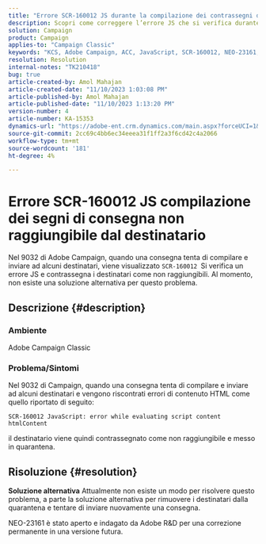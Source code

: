 ```yaml
---
title: "Errore SCR-160012 JS durante la compilazione dei contrassegni di consegna non raggiungibili dal destinatario"
description: Scopri come correggere l’errore JS che si verifica durante la compilazione della consegna per i destinatari in Adobe Campaign Classic. Al momento non è disponibile alcuna soluzione alternativa per questo problema.
solution: Campaign
product: Campaign
applies-to: "Campaign Classic"
keywords: "KCS, Adobe Campaign, ACC, JavaScript, SCR-160012, NEO-23161, Adobe Campaign Classic, errore, compilazione della consegna per i destinatari, destinatario contrassegnato come non raggiungibile"
resolution: Resolution
internal-notes: "TK210418"
bug: true
article-created-by: Amol Mahajan
article-created-date: "11/10/2023 1:03:08 PM"
article-published-by: Amol Mahajan
article-published-date: "11/10/2023 1:13:20 PM"
version-number: 4
article-number: KA-15353
dynamics-url: "https://adobe-ent.crm.dynamics.com/main.aspx?forceUCI=1&pagetype=entityrecord&etn=knowledgearticle&id=df5c777b-c97f-ee11-8179-6045bd006b25"
source-git-commit: 2cc69c4bb6ec34eeea31f1ff2a3f6cd42c4a2066
workflow-type: tm+mt
source-wordcount: '181'
ht-degree: 4%

---
```


# Errore SCR-160012 JS compilazione dei segni di consegna non raggiungibile dal destinatario


Nel 9032 di Adobe Campaign, quando una consegna tenta di compilare e inviare ad alcuni destinatari, viene visualizzato `SCR-160012 `Si verifica un errore JS e contrassegna i destinatari come non raggiungibili. Al momento, non esiste una soluzione alternativa per questo problema.

## Descrizione {#description}


### <b>Ambiente</b>

Adobe Campaign Classic



### <b>Problema/Sintomi</b>

Nel 9032 di Campaign, quando una consegna tenta di compilare e inviare ad alcuni destinatari e vengono riscontrati errori di contenuto HTML come quello riportato di seguito:


```
SCR-160012 JavaScript: error while evaluating script content htmlContent
```


il destinatario viene quindi contrassegnato come non raggiungibile e messo in quarantena.


## Risoluzione {#resolution}

<b>Soluzione alternativa</b>
Attualmente non esiste un modo per risolvere questo problema, a parte la soluzione alternativa per rimuovere i destinatari dalla quarantena e tentare di inviare nuovamente una consegna.

NEO-23161 è stato aperto e indagato da Adobe R&amp;D per una correzione permanente in una versione futura.
